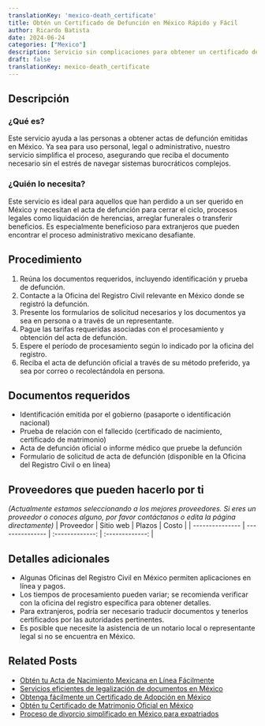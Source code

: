 ```yaml
---
translationKey: 'mexico-death_certificate'
title: Obtén un Certificado de Defunción en México Rápido y Fácil
author: Ricardo Batista
date: 2024-06-24
categories: ["Mexico"]
description: Servicio sin complicaciones para obtener un certificado de defunción mexicano. Apoyo rápido y confiable para familias y necesidades legales.
draft: false
translationKey: mexico-death_certificate
---
```


## Descripción
### ¿Qué es?
Este servicio ayuda a las personas a obtener actas de defunción emitidas en México. Ya sea para uso personal, legal o administrativo, nuestro servicio simplifica el proceso, asegurando que reciba el documento necesario sin el estrés de navegar sistemas burocráticos complejos.

### ¿Quién lo necesita?
Este servicio es ideal para aquellos que han perdido a un ser querido en México y necesitan el acta de defunción para cerrar el ciclo, procesos legales como liquidación de herencias, arreglar funerales o transferir beneficios. Es especialmente beneficioso para extranjeros que pueden encontrar el proceso administrativo mexicano desafiante.

## Procedimiento

1. Reúna los documentos requeridos, incluyendo identificación y prueba de defunción.
2. Contacte a la Oficina del Registro Civil relevante en México donde se registró la defunción.
3. Presente los formularios de solicitud necesarios y los documentos ya sea en persona o a través de un representante.
4. Pague las tarifas requeridas asociadas con el procesamiento y obtención del acta de defunción.
5. Espere el período de procesamiento según lo indicado por la oficina del registro.
6. Reciba el acta de defunción oficial a través de su método preferido, ya sea por correo o recolectándola en persona.

## Documentos requeridos

- Identificación emitida por el gobierno (pasaporte o identificación nacional)
- Prueba de relación con el fallecido (certificado de nacimiento, certificado de matrimonio)
- Acta de defunción oficial o informe médico que pruebe la defunción
- Formulario de solicitud de acta de defunción (disponible en la Oficina del Registro Civil o en línea)

## Proveedores que pueden hacerlo por ti
_(Actualmente estamos seleccionando a los mejores proveedores. Si eres un proveedor o conoces alguno, por favor contáctanos o edita la página directamente)_
| Proveedor        |     Sitio web     |     Plazos    |       Costo      |
| --------------- | --------------- |  :-------------: | :-------------: |

## Detalles adicionales

- Algunas Oficinas del Registro Civil en México permiten aplicaciones en línea y pagos.
- Los tiempos de procesamiento pueden variar; se recomienda verificar con la oficina del registro específica para obtener detalles.
- Para extranjeros, podría ser necesario traducir documentos y tenerlos certificados por las autoridades pertinentes.
- Es posible que necesite la asistencia de un notario local o representante legal si no se encuentra en México.
## Related Posts

- [Obtén tu Acta de Nacimiento Mexicana en Línea Fácilmente](https://tramitit.com/es/guides/mexico/acta_de_nacimiento/)
- [Servicios eficientes de legalización de documentos en México](https://tramitit.com/es/guides/mexico/legalización_de_documentos/)
- [Obtenga fácilmente un Certificado de Adopción en México](https://tramitit.com/es/guides/mexico/solicitud_de_acta_de_adopción/)
- [Obtén tu Certificado de Matrimonio Oficial en México](https://tramitit.com/es/guides/mexico/acta_de_matrimonio/)
- [Proceso de divorcio simplificado en México para expatriados](https://tramitit.com/es/guides/mexico/trámite_de_divorcio/)